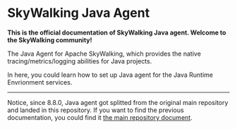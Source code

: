 # SkyWalking Java Agent

**This is the official documentation of SkyWalking Java agent. Welcome to the SkyWalking community!**

The Java Agent for Apache SkyWalking, which provides the native tracing/metrics/logging abilities for Java projects.

In here, you could learn how to set up Java agent for the Java Runtime Envrionment services.

___
Notice, since 8.8.0, Java agent got splitted from the original main repository and landed in this repository. 
If you want to find the previous documentation, you could find it [the main repository document](https://skywalking.apache.org/docs/#SkyWalking).
